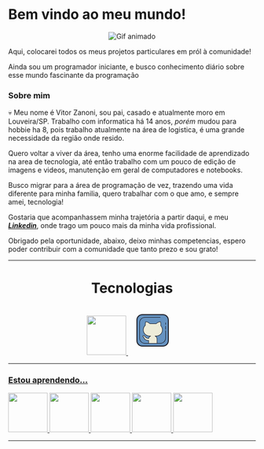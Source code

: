 # Bem vindo ao meu mundo!

<div align="center">

![Gif animado](https://media.giphy.com/media/2IudUHdI075HL02Pkk/giphy.gif)
</div>

Aqui, colocarei todos os meus projetos particulares em pról à comunidade!

Ainda sou um programador iniciante, e busco conhecimento diário sobre esse mundo fascinante da programação

### Sobre mim

💀 Meu nome é Vitor Zanoni, sou pai, casado e atualmente moro em Louveira/SP.
Trabalho com informatica há 14 anos, _porém_ mudou para hobbie ha 8, pois trabalho atualmente na área de logistica, é uma grande necessidade da região onde resido.

Quero voltar a viver da área, tenho uma enorme facilidade de aprendizado na area de tecnologia, até então trabalho com um pouco de edição de imagens e videos, manutenção em geral de computadores e notebooks.

Busco migrar para a área de programação de vez, trazendo uma vida diferente para minha familia, quero trabalhar com o que amo, e sempre amei, tecnologia!

Gostaria que acompanhassem minha trajetória a partir daqui, e meu [___Linkedin___](https://www.linkedin.com/in/vitor-zanoni/), onde trago um pouco mais da minha vida profissional.

Obrigado pela oportunidade, abaixo, deixo minhas competencias, espero poder contribuir com a comunidade que tanto prezo e sou grato!

---------
<div align="center">
<h1><b>Tecnologias</b></h1>
</div>
<div align="center">
<a href="https://hermes.dio.me/certificates/IJUE48BW.pdf"><img src="https://cdn.jsdelivr.net/gh/devicons/devicon@latest/icons/git/git-original.svg"  width= 80px>
<a href="https://hermes.dio.me/certificates/ELC8ER8S.pdf"><svg xmlns="http://www.w3.org/2000/svg" x="0px" y="0px" width="100" height="100" viewBox="0 100 100">
<path fill="#6693c1" d="M71,82H29c-6.075,0-11-4.925-11-11V29c0-6.075,4.925-11,11-11h42c6.075,0,11,4.925,11,11v42	C82,77.075,77.075,82,71,82z"></path><path fill="#eeecd9" d="M69.933,49.039c0-3.321-1.305-6.334-3.419-8.573c0.396-2.203,0.351-5.301-0.538-7.966	c-4.475,0-8.114,3.447-8.702,4H44.47c-0.589-0.552-4.019-4-8.494-4c-0.8,2.401-1.087,5.233-0.846,7.295	c-2.518,2.286-4.108,5.575-4.108,9.245c0,6.908,5.599,12.459,12.507,12.459h2.447c-2.003,0.917-3.635,2.756-4,5	c-2,0-4.864-0.182-6.181-2.158c-2.46-3.69-3.59-3.69-4.819-3.69c-1.23,0-1.33,1.23-0.1,2.46c1.23,1.23,1.23,1.23,2.46,3.69	c1.012,2.027,3.64,3.699,8.64,3.699v6h17v-8.845c0-2.718-1.681-5.092-4-6.155h2.449C64.334,61.5,69.933,55.947,69.933,49.039z"></path><path fill="#1f212b" d="M58.976,77c-0.276,0-0.5-0.224-0.5-0.5v-8.845c0-2.431-1.456-4.668-3.708-5.701	c-0.214-0.098-0.331-0.332-0.28-0.561C54.538,61.164,54.741,61,54.976,61h2.449c6.621,0,12.008-5.366,12.008-11.961	c0-3.064-1.166-5.987-3.282-8.229c-0.109-0.115-0.157-0.275-0.129-0.432c0.333-1.854,0.39-4.725-0.409-7.37	c-3.682,0.162-6.795,2.725-7.987,3.848C57.533,36.943,57.401,37,57.274,37H44.469c-0.127,0-0.249-0.048-0.342-0.135l-0.092-0.087	c-3.078-2.927-5.829-3.686-7.697-3.77c-0.662,2.162-0.941,4.762-0.712,6.729c0.019,0.16-0.042,0.319-0.161,0.428	c-2.506,2.275-3.943,5.51-3.943,8.875c0,6.595,5.387,11.96,12.007,11.96h2.447c0.235,0,0.438,0.164,0.488,0.394	c0.051,0.229-0.066,0.463-0.28,0.561c-1.974,0.904-3.397,2.676-3.715,4.625C42.43,66.822,42.221,67,41.976,67	c-2.333,0-5.191-0.271-6.598-2.38c-2.311-3.467-3.28-3.467-4.403-3.467c-0.14,0-0.385,0.023-0.448,0.178	c-0.086,0.206,0.031,0.756,0.702,1.428c1.287,1.287,1.311,1.335,2.554,3.82C34.885,68.785,37.795,70,41.976,70	c0.276,0,0.5,0.224,0.5,0.5v6c0,0.276-0.224,0.5-0.5,0.5s-0.5-0.224-0.5-0.5v-5.505c-5.797-0.131-7.866-2.525-8.588-3.969	c-1.194-2.387-1.194-2.387-2.366-3.56c-0.869-0.869-1.213-1.81-0.919-2.518c0.209-0.505,0.709-0.795,1.372-0.795	c1.588,0,2.81,0.272,5.235,3.912c1.069,1.604,3.359,1.9,5.356,1.932c0.362-1.545,1.309-2.965,2.63-3.997h-0.668	c-7.172,0-13.007-5.813-13.007-12.959c0-3.562,1.485-6.988,4.084-9.442c-0.209-2.203,0.128-4.956,0.896-7.257	C35.57,32.138,35.761,32,35.976,32c2.036,0,5.192,0.696,8.692,4h12.409c1.427-1.311,4.847-4,8.898-4	c0.215,0,0.406,0.138,0.475,0.342c0.935,2.802,0.928,5.901,0.598,7.965c2.185,2.404,3.385,5.495,3.385,8.732	C70.433,56.186,64.598,62,57.425,62h-0.693c1.707,1.368,2.744,3.442,2.744,5.655V76.5C59.476,76.776,59.252,77,58.976,77z"></path><path fill="#1f212b" d="M65.5,77h-31C28.159,77,23,71.841,23,65.5v-31C23,28.159,28.159,23,34.5,23h31	c0.276,0,0.5,0.224,0.5,0.5S65.776,24,65.5,24h-31C28.71,24,24,28.71,24,34.5v31C24,71.29,28.71,76,34.5,76h31	C71.29,76,76,71.29,76,65.5v-15c0-0.276,0.224-0.5,0.5-0.5s0.5,0.224,0.5,0.5v15C77,71.841,71.841,77,65.5,77z"></path><path fill="#1f212b" d="M76.5,48.5c-0.276,0-0.5-0.224-0.5-0.5v-6.5c0-0.276,0.224-0.5,0.5-0.5s0.5,0.224,0.5,0.5V48	C77,48.276,76.776,48.5,76.5,48.5z"></path><path fill="#1f212b" d="M76.5,38.5c-0.276,0-0.5-0.224-0.5-0.5v-3.5c0-0.276,0.224-0.5,0.5-0.5s0.5,0.224,0.5,0.5V38	C77,38.276,76.776,38.5,76.5,38.5z"></path><path fill="#1f212b" d="M71,83H29c-6.617,0-12-5.383-12-12V29c0-6.617,5.383-12,12-12h42c6.617,0,12,5.383,12,12v42	C83,77.617,77.617,83,71,83z M29,19c-5.514,0-10,4.486-10,10v42c0,5.514,4.486,10,10,10h42c5.514,0,10-4.486,10-10V29	c0-5.514-4.486-10-10-10H29z"></path>
</svg>
</div>

-----
<h3> Estou aprendendo...</h3>
<img src="https://cdn.jsdelivr.net/gh/devicons/devicon@latest/icons/python/python-original.svg"  width= 80px>
<img src="https://cdn.jsdelivr.net/gh/devicons/devicon@latest/icons/nodejs/nodejs-original-wordmark.svg"  width= 80px>
<img src="https://cdn.jsdelivr.net/gh/devicons/devicon@latest/icons/docker/docker-original-wordmark.svg"  width= 80px>
<img src="https://cdn.jsdelivr.net/gh/devicons/devicon@latest/icons/kubernetes/kubernetes-original.svg n"  width= 80px>
<img src="https://cdn.jsdelivr.net/gh/devicons/devicon@latest/icons/javascript/javascript-plain.svg"  width= 80px>

----
